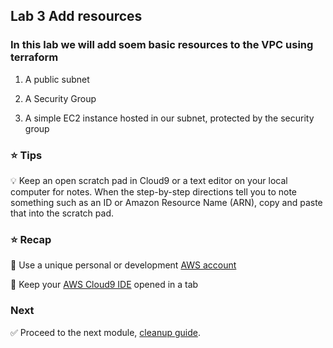 ## Lab 3 Add resources

### In this lab we will add soem basic resources to the VPC using terraform

1. A public subnet
   

2. A Security Group


3. A simple EC2 instance hosted in our subnet, protected by the security group
   




### :star: Tips

:bulb: Keep an open scratch pad in Cloud9 or a text editor on your local computer
for notes.  When the step-by-step directions tell you to note something such as
an ID or Amazon Resource Name (ARN), copy and paste that into the scratch pad.

### :star: Recap

:key: Use a unique personal or development [AWS account](#aws-account)

:key: Keep your [AWS Cloud9 IDE](#aws-cloud9-ide) opened in a tab

### Next

:white_check_mark: Proceed to the next module, [cleanup guide](cleanup).


